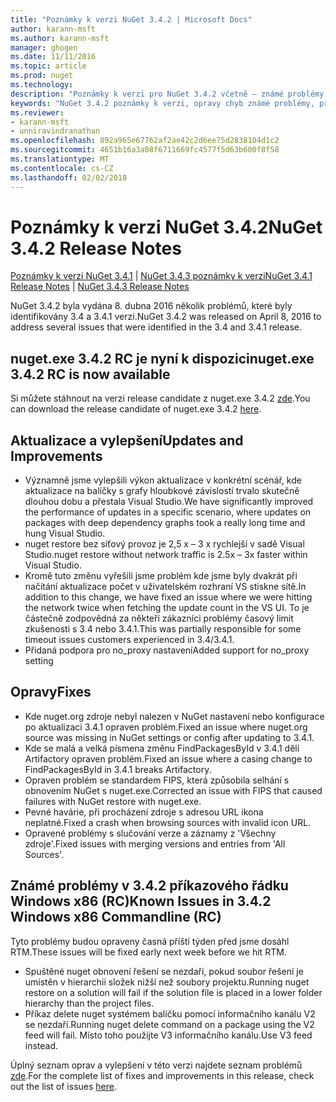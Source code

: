 ```yaml
---
title: "Poznámky k verzi NuGet 3.4.2 | Microsoft Docs"
author: karann-msft
ms.author: karann-msft
manager: ghogen
ms.date: 11/11/2016
ms.topic: article
ms.prod: nuget
ms.technology: 
description: "Poznámky k verzi pro NuGet 3.4.2 včetně – známé problémy, opravy chyb, přidaných funkcí a chcete."
keywords: "NuGet 3.4.2 poznámky k verzi, opravy chyb známé problémy, přidat funkce, chcete"
ms.reviewer:
- karann-msft
- unniravindranathan
ms.openlocfilehash: 892a965e67762af2ae42c2d6ee75d2838104d1c2
ms.sourcegitcommit: 4651b16a3a08f6711669fc4577f5d63b600f8f58
ms.translationtype: MT
ms.contentlocale: cs-CZ
ms.lasthandoff: 02/02/2018
---
```

# <a name="nuget-342-release-notes"></a><span data-ttu-id="b2808-104">Poznámky k verzi NuGet 3.4.2</span><span class="sxs-lookup"><span data-stu-id="b2808-104">NuGet 3.4.2 Release Notes</span></span>

<span data-ttu-id="b2808-105">[Poznámky k verzi NuGet 3.4.1](../release-notes/nuget-3.4.1.md) | [NuGet 3.4.3 poznámky k verzi](../release-notes/nuget-3.4.3.md)</span><span class="sxs-lookup"><span data-stu-id="b2808-105">[NuGet 3.4.1 Release Notes](../release-notes/nuget-3.4.1.md) | [NuGet 3.4.3 Release Notes](../release-notes/nuget-3.4.3.md)</span></span>

<span data-ttu-id="b2808-106">NuGet 3.4.2 byla vydána 8. dubna 2016 několik problémů, které byly identifikovány 3.4 a 3.4.1 verzi.</span><span class="sxs-lookup"><span data-stu-id="b2808-106">NuGet 3.4.2 was released on April 8, 2016 to address several issues that were identified in the 3.4 and 3.4.1 release.</span></span>

## <a name="nugetexe-342-rc-is-now-available"></a><span data-ttu-id="b2808-107">nuget.exe 3.4.2 RC je nyní k dispozici</span><span class="sxs-lookup"><span data-stu-id="b2808-107">nuget.exe 3.4.2 RC is now available</span></span>

<span data-ttu-id="b2808-108">Si můžete stáhnout na verzi release candidate z nuget.exe 3.4.2 [zde](https://dist.nuget.org/index.html).</span><span class="sxs-lookup"><span data-stu-id="b2808-108">You can download the release candidate of nuget.exe 3.4.2 [here](https://dist.nuget.org/index.html).</span></span>

## <a name="updates-and-improvements"></a><span data-ttu-id="b2808-109">Aktualizace a vylepšení</span><span class="sxs-lookup"><span data-stu-id="b2808-109">Updates and Improvements</span></span>

* <span data-ttu-id="b2808-110">Významně jsme vylepšili výkon aktualizace v konkrétní scénář, kde aktualizace na balíčky s grafy hloubkové závislostí trvalo skutečně dlouhou dobu a přestala Visual Studio.</span><span class="sxs-lookup"><span data-stu-id="b2808-110">We have significantly improved the performance of updates in a specific scenario, where updates on packages with deep dependency graphs took a really long time and hung Visual Studio.</span></span>
* <span data-ttu-id="b2808-111">nuget restore bez síťový provoz je 2,5 x – 3 x rychlejší v sadě Visual Studio.</span><span class="sxs-lookup"><span data-stu-id="b2808-111">nuget restore without network traffic is 2.5x – 3x faster within Visual Studio.</span></span>
* <span data-ttu-id="b2808-112">Kromě tuto změnu vyřešili jsme problém kde jsme byly dvakrát při načítání aktualizace počet v uživatelském rozhraní VS stiskne sítě.</span><span class="sxs-lookup"><span data-stu-id="b2808-112">In addition to this change, we have fixed an issue where we were hitting the network twice when fetching the update count in the VS UI.</span></span> <span data-ttu-id="b2808-113">To je částečně zodpovědná za někteří zákazníci problémy časový limit zkušenosti s 3.4 nebo 3.4.1.</span><span class="sxs-lookup"><span data-stu-id="b2808-113">This was partially responsible for some timeout issues customers experienced in 3.4/3.4.1.</span></span>
* <span data-ttu-id="b2808-114">Přidaná podpora pro no_proxy nastavení</span><span class="sxs-lookup"><span data-stu-id="b2808-114">Added support for no_proxy setting</span></span>

## <a name="fixes"></a><span data-ttu-id="b2808-115">Opravy</span><span class="sxs-lookup"><span data-stu-id="b2808-115">Fixes</span></span>

* <span data-ttu-id="b2808-116">Kde nuget.org zdroje nebyl nalezen v NuGet nastavení nebo konfigurace po aktualizaci 3.4.1 opraven problém.</span><span class="sxs-lookup"><span data-stu-id="b2808-116">Fixed an issue where nuget.org source was missing in NuGet settings or config after updating to 3.4.1.</span></span>
* <span data-ttu-id="b2808-117">Kde se malá a velká písmena změnu FindPackagesById v 3.4.1 dělí Artifactory opraven problém.</span><span class="sxs-lookup"><span data-stu-id="b2808-117">Fixed an issue where a casing change to FindPackagesById in 3.4.1 breaks Artifactory.</span></span>
* <span data-ttu-id="b2808-118">Opraven problém se standardem FIPS, která způsobila selhání s obnovením NuGet s nuget.exe.</span><span class="sxs-lookup"><span data-stu-id="b2808-118">Corrected an issue with FIPS that caused failures with NuGet restore with nuget.exe.</span></span>
* <span data-ttu-id="b2808-119">Pevné havárie, při procházení zdroje s adresou URL ikona neplatné.</span><span class="sxs-lookup"><span data-stu-id="b2808-119">Fixed a crash when browsing sources with invalid icon URL.</span></span>
* <span data-ttu-id="b2808-120">Opravené problémy s slučování verze a záznamy z 'Všechny zdroje'.</span><span class="sxs-lookup"><span data-stu-id="b2808-120">Fixed issues with merging versions and entries from 'All Sources'.</span></span>

## <a name="known-issues-in-342-windows-x86-commandline-rc"></a><span data-ttu-id="b2808-121">Známé problémy v 3.4.2 příkazového řádku Windows x86 (RC)</span><span class="sxs-lookup"><span data-stu-id="b2808-121">Known Issues in 3.4.2 Windows x86 Commandline (RC)</span></span>

<span data-ttu-id="b2808-122">Tyto problémy budou opraveny časná příští týden před jsme dosáhl RTM.</span><span class="sxs-lookup"><span data-stu-id="b2808-122">These issues will be fixed early next week before we hit RTM.</span></span>

*  <span data-ttu-id="b2808-123">Spuštěné nuget obnovení řešení se nezdaří, pokud soubor řešení je umístěn v hierarchii složek nižší než soubory projektu.</span><span class="sxs-lookup"><span data-stu-id="b2808-123">Running nuget restore on a solution will fail if the solution file is placed in a lower folder hierarchy than the project files.</span></span>
*  <span data-ttu-id="b2808-124">Příkaz delete nuget systémem balíčku pomocí informačního kanálu V2 se nezdaří.</span><span class="sxs-lookup"><span data-stu-id="b2808-124">Running nuget delete command on a package using the V2 feed will fail.</span></span> <span data-ttu-id="b2808-125">Místo toho použijte V3 informačního kanálu.</span><span class="sxs-lookup"><span data-stu-id="b2808-125">Use V3 feed instead.</span></span>


<span data-ttu-id="b2808-126">Úplný seznam oprav a vylepšení v této verzi najdete seznam problémů [zde](https://github.com/NuGet/Home/issues?utf8=%E2%9C%93&q=is%3Aissue+milestone%3A3.4.2++is%3Aclosed+).</span><span class="sxs-lookup"><span data-stu-id="b2808-126">For the complete list of fixes and improvements in this release, check out the list of issues [here](https://github.com/NuGet/Home/issues?utf8=%E2%9C%93&q=is%3Aissue+milestone%3A3.4.2++is%3Aclosed+).</span></span>